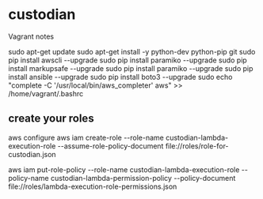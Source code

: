 # custodian

Vagrant notes

sudo apt-get update
sudo apt-get install -y python-dev python-pip git
sudo pip install awscli --upgrade
sudo pip install paramiko --upgrade
sudo pip install markupsafe --upgrade
sudo pip install paramiko  --upgrade
sudo pip install ansible --upgrade
sudo pip install boto3 --upgrade
sudo echo "complete -C '/usr/local/bin/aws_completer' aws" >> /home/vagrant/.bashrc

## create your roles
aws configure
aws iam create-role --role-name custodian-lambda-execution-role --assume-role-policy-document file://roles/role-for-custodian.json

aws iam put-role-policy --role-name custodian-lambda-execution-role --policy-name custodian-lambda-permission-policy --policy-document file://roles/lambda-execution-role-permissions.json

